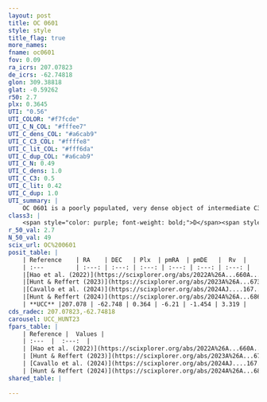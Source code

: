 ```yaml
---
layout: post
title: OC 0601
style: style
title_flag: true
more_names: 
fname: oc0601
fov: 0.09
ra_icrs: 207.07823
de_icrs: -62.74818
glon: 309.38818
glat: -0.59262
r50: 2.7
plx: 0.3645
UTI: "0.56"
UTI_COLOR: "#f7fcde"
UTI_C_N_COL: "#fffee7"
UTI_C_dens_COL: "#a6cab9"
UTI_C_C3_COL: "#ffffe8"
UTI_C_lit_COL: "#fff6da"
UTI_C_dup_COL: "#a6cab9"
UTI_C_N: 0.49
UTI_C_dens: 1.0
UTI_C_C3: 0.5
UTI_C_lit: 0.42
UTI_C_dup: 1.0
UTI_summary: |
    OC 0601 is a poorly populated, very dense object of intermediate C3 quality. It was recently reported in the literature.
class3: |
    <span style="color: purple; font-weight: bold;">D</span><span style="color: green; font-weight: bold;">A</span>
r_50_val: 2.7
N_50_val: 49
scix_url: OC%200601
posit_table: |
    | Reference    | RA    | DEC   | Plx  | pmRA  | pmDE   |  Rv  |
    | :---         | :---: | :---: | :---: | :---: | :---: | :---: |
    |[Hao et al. (2022)](https://scixplorer.org/abs/2022A%26A...660A...4H) | 207.067 | -62.748 | 0.367 | -6.214 | -1.432 | -28.787 |
    |[Hunt & Reffert (2023)](https://scixplorer.org/abs/2023A%26A...673A.114H) | 207.083 | -62.748 | 0.364 | -6.21 | -1.458 | 3.351 |
    |[Cavallo et al. (2024)](https://scixplorer.org/abs/2024AJ....167...12C) | 207.09 | -62.742 | 0.365 | -- | -- | -- |
    |[Hunt & Reffert (2024)](https://scixplorer.org/abs/2024A%26A...686A..42H) | 207.083 | -62.748 | 0.364 | -6.21 | -1.458 | 3.351 |
    | **UCC** |207.078 | -62.748 | 0.364 | -6.21 | -1.454 | 3.319 | 
cds_radec: 207.07823,-62.74818
carousel: UCC_HUNT23
fpars_table: |
    | Reference |  Values |
    | :---  |  :---:  |
    | [Hao et al. (2022)](https://scixplorer.org/abs/2022A%26A...660A...4H) | `AG=3.54, age=6.7, Z=0.019` |
    | [Hunt & Reffert (2023)](https://scixplorer.org/abs/2023A%26A...673A.114H) | `AV50=3.11, diffAV50=2.43, MOD50=12.035, logAge50=7.682` |
    | [Cavallo et al. (2024)](https://scixplorer.org/abs/2024AJ....167...12C) | `AV50=2.98, dMod50=12.33, logAge50=7.48, [Fe/H]50=0.15` |
    | [Hunt & Reffert (2024)](https://scixplorer.org/abs/2024A%26A...686A..42H) | `MassJ=679.174` |
shared_table: |
    
---
```


